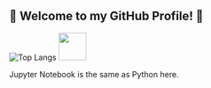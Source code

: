## 👋 Welcome to my GitHub Profile! 👋

![Top Langs](https://github-readme-stats.vercel.app/api/top-langs/?username=diptandel&size_weight=0.5&count_weight=0.5&langs_count=7&layout=donut&theme=github_dark)
<a href="https://www.linkedin.com/in/diptandel">
  <img src="https://upload.wikimedia.org/wikipedia/commons/c/ca/LinkedIn_logo_initials.png" width="50" height="50">
</a>

Jupyter Notebook is the same as Python here. 
